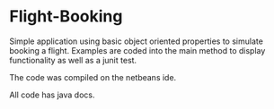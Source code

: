 # Flight-Booking

Simple application using basic object oriented properties to simulate booking a flight.
Examples are coded into the main method to display functionality as well as a junit test.

The code was compiled on the netbeans ide.

All code has java docs.
